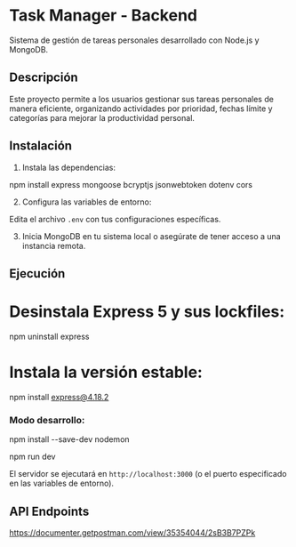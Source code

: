 # Task Manager - Backend

Sistema de gestión de tareas personales desarrollado con Node.js y MongoDB.

## Descripción

Este proyecto permite a los usuarios gestionar sus tareas personales de manera eficiente, organizando actividades por prioridad, fechas límite y categorías para mejorar la productividad personal.

## Instalación

1. Instala las dependencias:

npm install express mongoose bcryptjs jsonwebtoken dotenv cors

2. Configura las variables de entorno:

Edita el archivo `.env` con tus configuraciones específicas.

3. Inicia MongoDB en tu sistema local o asegúrate de tener acceso a una instancia remota.

## Ejecución

# Desinstala Express 5 y sus lockfiles:

npm uninstall express

# Instala la versión estable:

npm install express@4.18.2

### Modo desarrollo:

npm install --save-dev nodemon

npm run dev

El servidor se ejecutará en `http://localhost:3000` (o el puerto especificado en las variables de entorno).

## API Endpoints

https://documenter.getpostman.com/view/35354044/2sB3B7PZPk
